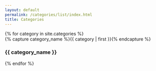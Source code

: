 ```yaml
---
layout: default 
permalink: /categories/list/index.html 
title: Categories 
--- 
```

<!-- categories 1/2 -->
<div id="archives">
 {% for category in site.categories %} 

 <div class="archive-group">
 {% capture category_name %}{{ category | first }}{% endcapture %} 

<div id="#{{ category_name | slugize }}"></div> 

<p></p>

 <h3 class="category-head" style="text-align: right !EXPLICIT">{{ category_name }}</h3>
 <a name="{{ category_name | slugize }}"></a>

<!-- /categories 1/2 -->



<!-- categories 2/2 -->
 </div>

 {% endfor %}
 </div>
<!-- /categories 2/2 -->
